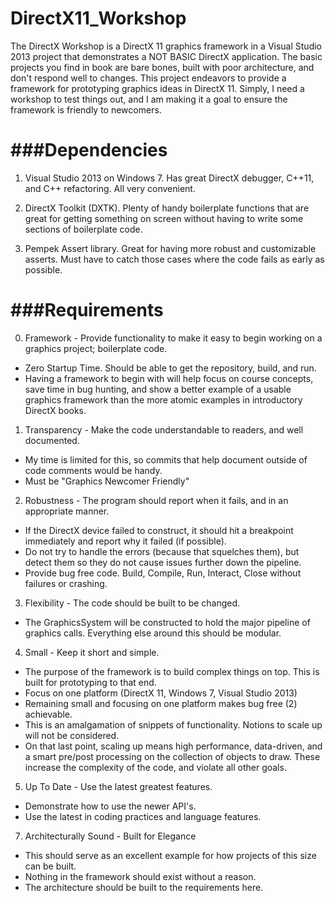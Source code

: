 DirectX11_Workshop
===================

The DirectX Workshop is a DirectX 11 graphics framework in a Visual Studio 2013 project that demonstrates a NOT BASIC DirectX application. The basic projects you find in book are bare bones, built with poor architecture, and don't respond well to changes. This project endeavors to provide a framework for prototyping graphics ideas in DirectX 11. Simply, I need a workshop to test things out, and I am making it a goal to ensure the framework is friendly to newcomers.

###Dependencies
===================

1. Visual Studio 2013 on Windows 7. Has great DirectX debugger, C++11, and C++ refactoring. All very convenient.

2. DirectX Toolkit (DXTK). Plenty of handy boilerplate functions that are great for getting something on screen without having to write some sections of boilerplate code.

3. Pempek Assert library. Great for having more robust and customizable asserts. Must have to catch those cases where the code fails as early as possible.

###Requirements
===================

0. Framework - Provide functionality to make it easy to begin working on a graphics project; boilerplate code. 
 * Zero Startup Time. Should be able to get the repository, build, and run.
 * Having a framework to begin with will help focus on course concepts, save time in bug hunting, and show a better example of a usable graphics framework than the more atomic examples in introductory DirectX books.

1. Transparency - Make the code understandable to readers, and well documented. 
 * My time is limited for this, so commits that help document outside of code comments would be handy.
 * Must be "Graphics Newcomer Friendly"

2. Robustness - The program should report when it fails, and in an appropriate manner.
 * If the DirectX device failed to construct, it should hit a breakpoint immediately and report why it failed (if possible). 
 * Do not try to handle the errors (because that squelches them), but detect them so they do not cause issues further down the pipeline.
 * Provide bug free code. Build, Compile, Run, Interact, Close without failures or crashing.

3. Flexibility - The code should be built to be changed.
 * The GraphicsSystem will be constructed to hold the major pipeline of graphics calls. Everything else around this should be modular.

4. Small - Keep it short and simple.
 * The purpose of the framework is to build complex things on top.  This is built for prototyping to that end.
 * Focus on one platform (DirectX 11, Windows 7, Visual Studio 2013)
 * Remaining small and focusing on one platform makes bug free (2) achievable.
 * This is an amalgamation of snippets of functionality. Notions to scale up will not be considered.
 * On that last point, scaling up means high performance, data-driven, and a smart pre/post processing on the collection of objects to draw. These increase the complexity of the code, and violate all other goals.

5. Up To Date - Use the latest greatest features.
 * Demonstrate how to use the newer API's.
 * Use the latest in coding practices and language features.

7. Architecturally Sound - Built for Elegance
 * This should serve as an excellent example for how projects of this size can be built. 
 * Nothing in the framework should exist without a reason.
 * The architecture should be built to the requirements here.

